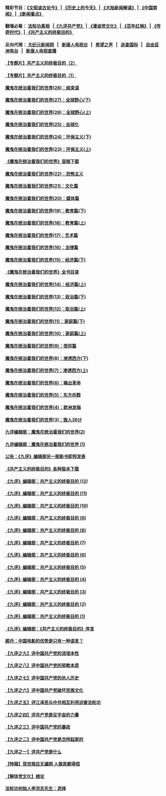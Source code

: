 #### 精彩节目：[《文昭谈古论今》](http://155.138.205.71/wenzhao) | [《历史上的今天》](http://155.138.205.71/today-in-history) | [《大陆新闻解读》](http://155.138.205.71/ntdtv-comedy) | [《中国禁闻》](http://155.138.205.71/ntdtv-news) | [《新闻看点》](http://155.138.205.71/news-insight) 

 #### 翻墙必看： [法轮功真相](http://155.138.205.71:10000/videos/truth.html) &nbsp;&nbsp;|[《九评共产党》](http://155.138.205.71:10000/videos/jiuping) | [《漫谈党文化》](http://155.138.205.71:10000/videos/mtdwh) | [《百年红祸》](http://155.138.205.71:10000/videos/bnhh) | [《传奇时代》](http://155.138.205.71:10000/videos/legend) | [《共产主义的终极目的》](http://155.138.205.71:10000/videos/res/zjmd) 

 #### 反向代理： [大纪元新闻网](http://155.138.205.71:10080/) &nbsp;&nbsp;|&nbsp;&nbsp; [新唐人电视台](http://155.138.205.71:8000/) &nbsp;&nbsp;|&nbsp;&nbsp; [希望之声](http://155.138.205.71:8200/) &nbsp;&nbsp;|&nbsp;&nbsp; [追查国际](http://155.138.205.71:10010/) &nbsp;&nbsp;|&nbsp;&nbsp; [自由亚洲电台](http://155.138.205.71:9800/) &nbsp;&nbsp;|&nbsp;&nbsp; [新唐人电视直播](http://155.138.205.71/) 

#### [【专题片】共产主义的终极目的（2）](../pages/nsc422/n11061941.md?t=02260852) 

#### [【专题片】共产主义的终极目的（1）](../pages/nsc422/n11047728.md?t=02260852) 

#### [魔鬼在统治着我们的世界(28)：结束语](../pages/nsc422/n10936246.md?t=02260852) 

#### [魔鬼在统治着我们的世界(27)：全球野心(下)](../pages/nsc422/n10928319.md?t=02260852) 

#### [魔鬼在统治着我们的世界(26)：全球野心(上)](../pages/nsc422/n10900318.md?t=02260852) 

#### [魔鬼在统治着我们的世界(25)：全球化](../pages/nsc422/n10788205.md?t=02260852) 

#### [魔鬼在统治着我们的世界(24)：环保主义(下)](../pages/nsc422/n10695307.md?t=02260852) 

#### [魔鬼在统治着我们的世界(23)：环保主义(上)](../pages/nsc422/n10688613.md?t=02260852) 

#### [《魔鬼在统治着我们的世界》音频下载](../pages/nsc422/n10635553.md?t=02260852) 

#### [魔鬼在统治着我们的世界(22)：恐怖主义](../pages/nsc422/n10614727.md?t=02260852) 

#### [魔鬼在统治着我们的世界(21)：文化篇](../pages/nsc422/n10597706.md?t=02260852) 

#### [魔鬼在统治着我们的世界(20)：媒体篇](../pages/nsc422/n10586579.md?t=02260852) 

#### [魔鬼在统治着我们的世界(19)：教育篇(下)](../pages/nsc422/n10564808.md?t=02260852) 

#### [魔鬼在统治着我们的世界(18)：教育篇(上)](../pages/nsc422/n10526970.md?t=02260852) 

#### [魔鬼在统治着我们的世界(17)：艺术篇](../pages/nsc422/n10499093.md?t=02260852) 

#### [魔鬼在统治着我们的世界(16)：法律篇](../pages/nsc422/n10485969.md?t=02260852) 

#### [魔鬼在统治着我们的世界(15)：经济篇(下)](../pages/nsc422/n10469975.md?t=02260852) 

#### [《魔鬼在统治着我们的世界》全书目录](../pages/nsc422/n10464261.md?t=02260852) 

#### [魔鬼在统治着我们的世界(14)：经济篇(上)](../pages/nsc422/n10457370.md?t=02260852) 

#### [魔鬼在统治着我们的世界(13)：政治篇(下)](../pages/nsc422/n10448270.md?t=02260852) 

#### [魔鬼在统治着我们的世界(12)：政治篇(上)](../pages/nsc422/n10444576.md?t=02260852) 

#### [魔鬼在统治着我们的世界(11)：家庭篇(下)](../pages/nsc422/n10440961.md?t=02260852) 

#### [魔鬼在统治着我们的世界(10)：家庭篇(上)](../pages/nsc422/n10435448.md?t=02260852) 

#### [魔鬼在统治着我们的世界(9)：信仰篇](../pages/nsc422/n10432159.md?t=02260852) 

#### [魔鬼在统治着我们的世界(8)：渗透西方(下)](../pages/nsc422/n10429603.md?t=02260852) 

#### [魔鬼在统治着我们的世界(7)：渗透西方(上)](../pages/nsc422/n10426013.md?t=02260852) 

#### [魔鬼在统治着我们的世界(6)：输出革命](../pages/nsc422/n10421536.md?t=02260852) 

#### [魔鬼在统治着我们的世界(5)：东方杀戮](../pages/nsc422/n10417707.md?t=02260852) 

#### [魔鬼在统治着我们的世界(4)：欧洲发端](../pages/nsc422/n10414890.md?t=02260852) 

#### [魔鬼在统治着我们的世界(3)：毁人36计](../pages/nsc422/n10411583.md?t=02260852) 

#### [九评编辑部：魔鬼在统治着我们的世界(2)](../pages/nsc422/n10410036.md?t=02260852) 

#### [九评编辑部：魔鬼在统治着我们的世界 (1)](../pages/nsc422/n10406825.md?t=02260852) 

#### [公告：《九评》编辑部另一部新书即将发表](../pages/nsc422/n10405104.md?t=02260852) 

#### [《共产主义的终极目的》各种版本下载](../pages/nsc422/n10022138.md?t=02260852) 

#### [《九评》编辑部：共产主义的终极目的 (12)](../pages/nsc422/n9933272.md?t=02260852) 

#### [《九评》编辑部：共产主义的终极目的 (11)](../pages/nsc422/n9924973.md?t=02260852) 

#### [《九评》编辑部：共产主义的终极目的 (10)](../pages/nsc422/n9920883.md?t=02260852) 

#### [《九评》编辑部：共产主义的终极目的 (9)](../pages/nsc422/n9916363.md?t=02260852) 

#### [《九评》编辑部：共产主义的终极目的 (8)](../pages/nsc422/n9912488.md?t=02260852) 

#### [《九评》编辑部：共产主义的终极目的 (7)](../pages/nsc422/n9901176.md?t=02260852) 

#### [《九评》编辑部：共产主义的终极目的 (6)](../pages/nsc422/n9899359.md?t=02260852) 

#### [《九评》编辑部：共产主义的终极目的 (5)](../pages/nsc422/n9893174.md?t=02260852) 

#### [《九评》编辑部：共产主义的终极目的 (4)](../pages/nsc422/n9891246.md?t=02260852) 

#### [《九评》编辑部：共产主义的终极目的 (3)](../pages/nsc422/n9879879.md?t=02260852) 

#### [《九评》编辑部：共产主义的终极目的 (2)](../pages/nsc422/n9876205.md?t=02260852) 

#### [《九评》编辑部：共产主义的终极目的 (1)](../pages/nsc422/n9865857.md?t=02260852) 

#### [《九评》编辑部：《共产主义的终极目的》序言](../pages/nsc422/n9862666.md?t=02260852) 

#### [颜丹：中国电影的优势是只有一种语言？](../pages/nsc422/n9583062.md?t=02260852) 

#### [【九评之九】评中国共产党的流氓本性](../pages/nsc422/n737542.md?t=02260852) 

#### [【九评之八】评中国共产党的邪教本质](../pages/nsc422/n735942.md?t=02260852) 

#### [【九评之七】评中国共产党的杀人历史](../pages/nsc422/n733806.md?t=02260852) 

#### [【九评之六】评中国共产党破坏民族文化](../pages/nsc422/n731667.md?t=02260852) 

#### [【九评之五】评江泽民与中共相互利用迫害法轮功](../pages/nsc422/n730058.md?t=02260852) 

#### [【九评之四】评共产党是反宇宙的力量](../pages/nsc422/n727814.md?t=02260852) 

#### [【九评之三】评中国共产党的暴政](../pages/nsc422/n725597.md?t=02260852) 

#### [【九评之二】评中国共产党是怎样起家的](../pages/nsc422/n723946.md?t=02260852) 

#### [【九评之一】评共产党是什么](../pages/nsc422/n722529.md?t=02260852) 

#### [【特稿】现世报应无漏网 人做恶都得偿](../pages/nsc422/n4215167.md?t=02260852) 

#### [【解体党文化】绪论](../pages/nsc422/n1449356.md?t=02260852) 

#### [法轮功创始人李洪志先生：选择](../pages/nsc422/n3580738.md?t=02260852) 


